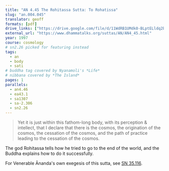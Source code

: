 ```yaml
---
title: "AN 4.45 The Rohitassa Sutta: To Rohatissa"
slug: "an.004.045"
translator: geoff
formats: [pdf]
drive_links: ["https://drive.google.com/file/d/11WdRB1UMdk0-BLptELldq2b_UPnlmoKZ/view?usp=drivesdk"]
external_url: "https://www.dhammatalks.org/suttas/AN/AN4_45.html"
year: 1997
course: cosmology
# sn2.26 picked for featuring instead
tags:
  - an
  - body
  - sati
# buddha tag covered by Nyanamoli's *Life*
# nibbana covered by *The Island*
pages: 1
parallels:
  - an4.46
  - ea43.1
  - sa1307
  - sa-2.306
  - sn2.26
---
```


> Yet it is just within this fathom-long body, with its perception & intellect, that I declare that there is the cosmos, the origination of the cosmos, the cessation of the cosmos, and the path of practice leading to the cessation of the cosmos.

The god Rohitassa tells how he tried to go to the end of the world, and the Buddha explains how to do it successfully.

For Venerable Ānanda's own exegesis of this sutta, see [SN 35.116](/content/canon/sn35.116).
